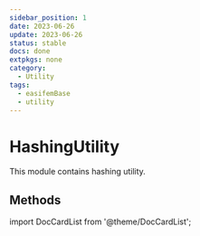 ```yaml
---
sidebar_position: 1
date: 2023-06-26
update: 2023-06-26
status: stable
docs: done
extpkgs: none
category:
  - Utility
tags:
  - easifemBase
  - utility
---
```


# HashingUtility

This module contains hashing utility.

## Methods

import DocCardList from '@theme/DocCardList';

<DocCardList />
